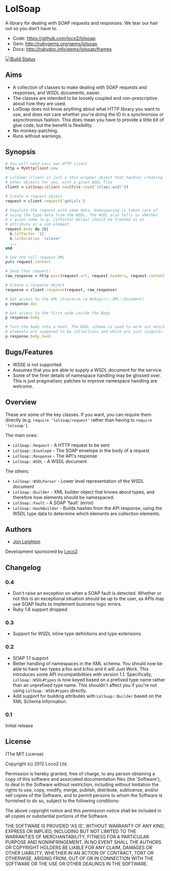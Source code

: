 # LolSoap #

A library for dealing with SOAP requests and responses. We tear our hair
out so you don't have to.

* Code: https://github.com/loco2/lolsoap
* Gem: http://rubygems.org/gems/lolsoap
* Docs: http://rubydoc.info/gems/lolsoap/frames

[![Build Status](https://secure.travis-ci.org/loco2/lolsoap.png)](http://travis-ci.org/loco2/lolsoap)

## Aims ##

* A collection of classes to make dealing with SOAP requests and
  responses, and WSDL documents, easier.
* The classes are intended to be loosely coupled and non-prescriptive
  about how they are used.
* LolSoap does not know anything about what HTTP library you want to
  use, and does not care whether you're doing the IO in a synchronous or
  asynchronous fashion. This does mean you have to provide a little bit
  of glue code, but the benefit is flexibility.
* No monkey-patching.
* Runs without warnings.

## Synopsis ##

``` ruby
# You will need your own HTTP client
http = MyHttpClient.new

# LolSoap::Client is just a thin wrapper object that handles creating
# other objects for you, with a given WSDL file
client = LolSoap::Client.new(File.read('lolapi.wsdl'))

# Create a request object
request = client.request('getLols')

# Populate the request with some data. Namespacing is taken care of
# using the type data from the WSDL. The WSDL also tells us whether
# a given name (e.g. lolFactor below) should be treated as an
# attribute or a sub-element.
request.body do |b|
  b.lolFactor '11'
  b.lolDuration 'lolever'
  ...
end

# See the full request XML
puts request.content

# Send that request!
raw_response = http.post(request.url, request.headers, request.content)

# Create a response object
response = client.response(request, raw_response)

# Get access to the XML structure (a Nokogiri::XML::Document)
p response.doc

# Get access to the first node inside the Body
p response.body

# Turn the body into a hash. The WSDL schema is used to work out which
# elements are supposed to be collections and which are just singular.
p response.body_hash
```

## Bugs/Features ##

* WSSE is not supported.
* Assumes that you are able to supply a WSDL document for the service.
* Some of the finer details of namespace handling may be glossed over.
  This is just pragmatism; patches to improve namespace handling are
  welcome.

## Overview ##

These are some of the key classes. If you want, you can require them
directly (e.g. `require 'lolsoap/request'` rather than having to
`require 'lolsoap'`).

The main ones:

* `LolSoap::Request` - A HTTP request to be sent
* `LolSoap::Envelope` - The SOAP envelope in the body of a request
* `LolSoap::Response` - The API's response
* `LolSoap::WSDL` - A WSDL document

The others:

* `LolSoap::WSDLParser` - Lower level representation of the WSDL
  document
* `LolSoap::Builder` - XML builder object that knows about types, and
  therefore how elements should be namespaced.
* `LolSoap::Fault` - A SOAP 'fault' (error)
* `LolSoap::HashBuilder` - Builds hashes from the API response, using
  the WSDL type data to determine which elements are collection
  elements.

## Authors ##

* [Jon Leighton](http://jonathanleighton.com/)

Development sponsored by [Loco2](http://loco2.com/).

## Changelog ##

### 0.4 ###

* Don't raise an exception on when a SOAP fault is detected. Whether or
  not this is an exceptional situation should be up to the user, as APIs
  may use SOAP faults to implement business logic errors.
* Ruby 1.8 support dropped

### 0.3 ###

* Support for WSDL inline type definitions and type extensions

### 0.2 ###

* SOAP 1.1 support
* Better handling of namespaces in the XML schema. You should now be
  able to have two types a:foo and b:foo and it will Just Work. This
  introduces some API incompatibilities with version 1.1. Specifically,
  `LolSoap::WSDL#types` is now keyed based on a prefixed type name
  rather than an unprefixed type name. This shouldn't affect you if
  you're not using `LolSoap::WSDL#types` directly.
* Add support for building attributes with `LolSoap::Builder` based on
  the XML Schema information.

### 0.1 ###

Initial release

## License ##

(The MIT License)

Copyright (c) 2012 Loco2 Ltd.

Permission is hereby granted, free of charge, to any person obtaining
a copy of this software and associated documentation files (the
'Software'), to deal in the Software without restriction, including
without limitation the rights to use, copy, modify, merge, publish,
distribute, sublicense, and/or sell copies of the Software, and to
permit persons to whom the Software is furnished to do so, subject to
the following conditions:

The above copyright notice and this permission notice shall be
included in all copies or substantial portions of the Software.

THE SOFTWARE IS PROVIDED 'AS IS', WITHOUT WARRANTY OF ANY KIND,
EXPRESS OR IMPLIED, INCLUDING BUT NOT LIMITED TO THE WARRANTIES OF
MERCHANTABILITY, FITNESS FOR A PARTICULAR PURPOSE AND NONINFRINGEMENT.
IN NO EVENT SHALL THE AUTHORS OR COPYRIGHT HOLDERS BE LIABLE FOR ANY
CLAIM, DAMAGES OR OTHER LIABILITY, WHETHER IN AN ACTION OF CONTRACT,
TORT OR OTHERWISE, ARISING FROM, OUT OF OR IN CONNECTION WITH THE
SOFTWARE OR THE USE OR OTHER DEALINGS IN THE SOFTWARE.
